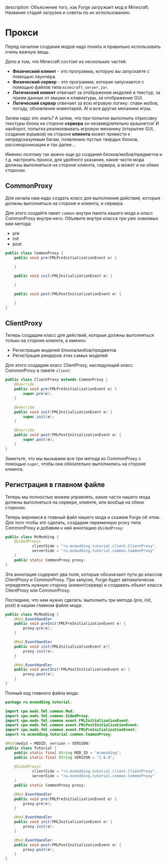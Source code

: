 description: Объяснение того, как Forge загружает мод в Minecraft. Названия стадий загрузки и советы по их использованию.

# Прокси

Перед началом создания модов надо понять и правильно использовать очень важную вещь.

Дело в том, что Minecraft состоит из нескольких частей:

* **Физический клиент** - это программа, которую вы запускаете с помощью лаунчера.
* **Физический сервер** - это программа, которая запускается с помощью файлов типа `minecraft_server.jar`.
* **Логический клиент** отвечает за отображение моделей и текстур, за прием данных от мышки и клавиатуры, за отображение GUI.
* **Логический сервер** отвечает за всю игровую логику: спавн мобов, погоду, обновление инвентарей, AI и все другие механики игры.

Зачем надо это знать? А затем, что при попытке выполнить отрисовку текстуры блока на стороне **сервера** он незамедлительно крашнется!
И наоборот, попытка реализовывать игровую механику (открытие GUI, создание взрывов) на стороне **клиента** может привести к
непредсказуемым багам, появлению пустых твердых блоков, рассинхронизации и так далее...

Именно поэтому так важно еще до создания блоков/мобов/предметов и т.д. настроить прокси, для удобного указания, какие
части мода должны выполняться на стороне клиента, сервера, а может и на обеих сторонах.

## CommonProxy

Для начала нам надо создать класс для выполнения действий, которые должны выполняться на стороне и клиента, и сервера.

Для этого создайте пакет `common` внутри пакета нашего мода и класс CommonProxy внутри него. Объявите внутри класса три уже знакомых вам
метода:

* pre
* init
* post

```java
public class CommonProxy {
    public void pre(FMLPreInitializationEvent e) {
        
    }

    public void init(FMLInitializationEvent e) {

    }

    public void post(FMLPostInitializationEvent e) {

    }
}
```

## ClientProxy

Теперь создадим класс для действий, которые должны выполняться только на стороне клиента, а именно:

* Регистрация моделей блоков/мобов/предметов
* Регистрация рендеров этих самых моделей

Для этого создадим класс ClientProxy, наследующий класс CommonProxy в пакете `client`:

```java
public class ClientProxy extends CommonProxy {
    @Override
    public void pre(FMLPreInitializationEvent e) {
        super.pre(e);
    }

    @Override
    public void init(FMLInitializationEvent e) {
        super.init(e);
    }

    @Override
    public void post(FMLPostInitializationEvent e) {
        super.post(e);
    }
}
```

Заметьте, что мы вызываем все три метода из CommonProxy с помощью `super`, чтобы они обязательно выполнились на стороне клиента.

## Регистрация в главном файле

Теперь мы полностью можем управлять, какие части нашего мода должны выполняться на сервере, клиенте, или вообще на обеих сторонах.

Теперь вернемся в главный файл нашего мода и скажем Forge об этом. Для того чтобы это сделать, создадим переменную proxy типа CommonProxy
и добавим к ней аннотацию `@SidedProxy`:

```java
public class McModding {
    @SidedProxy(
            clientSide = "ru.mcmodding.tutorial.client.ClientProxy",
            serverSide = "ru.mcmodding.tutorial.common.CommonProxy"
    )
    public static CommonProxy proxy;
}
```

Эта аннотация содержит два поля, которые обозначают пути до классов ClientProxy и CommonProxy. При запуске, Forge будет
автоматически определять нужную сторону (клиент/сервер) и создавать объект класса ClientProxy или CommonProxy.

Последнее, что нам нужно сделать: выполнить три метода (pre, init, post) в нашем главном файле мода:

```java
public class McModding {
    @Mod.EventHandler
    public void preInit(FMLPreInitializationEvent e) {
        proxy.pre(e);
    }

    @Mod.EventHandler
    public void init(FMLInitializationEvent e){
        proxy.init(e);
    }

    @Mod.EventHandler
    public void postInit(FMLPostInitializationEvent e) {
        proxy.post(e);
    }
}
```

Полный код главного файла мода:

```java
package ru.mcmodding.tutorial;

import cpw.mods.fml.common.Mod;
import cpw.mods.fml.common.SidedProxy;
import cpw.mods.fml.common.event.FMLInitializationEvent;
import cpw.mods.fml.common.event.FMLPostInitializationEvent;
import cpw.mods.fml.common.event.FMLPreInitializationEvent;
import ru.mcmodding.tutorial.common.CommonProxy;

@Mod(modid = MODID, version = VERSION)
public class Tutorial {
    public static final String MOD_ID = "mcmodding";
    public static final String VERSION = "1.0.0";
    
    @SidedProxy(
            clientSide = "ru.mcmodding.tutorial.client.ClientProxy",
            serverSide = "ru.mcmodding.tutorial.common.CommonProxy"
    )
    public static CommonProxy proxy;

    @Mod.EventHandler
    public void pre(FMLPreInitializationEvent e) {
        proxy.pre(e);
    }

    @Mod.EventHandler
    public void init(FMLInitializationEvent e) {
        proxy.init(e);
    }

    @Mod.EventHandler
    public void post(FMLPostInitializationEvent e) {
        proxy.post(e);
    }
}
```